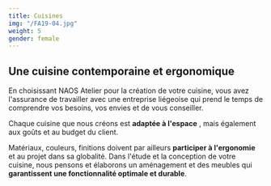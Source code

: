 ```yaml
---
title: Cuisines
img: "/FA19-04.jpg"
weight: 5
gender: female
---
```


## Une cuisine contemporaine et ergonomique

En choisissant NAOS Atelier pour la création de votre cuisine, vous avez l'assurance de travailler avec une entreprise liégeoise qui prend le temps de comprendre vos besoins, vos envies et de vous conseiller.

Chaque cuisine que nous créons est **adaptée à l'espace** , mais également aux goûts et au budget du client.

Matériaux, couleurs, finitions doivent par ailleurs **participer à l'ergonomie** et au projet dans sa globalité. Dans l'étude et la conception de votre cuisine, nous pensons et élaborons un aménagement et des meubles qui **garantissent une fonctionnalité optimale et durable**.